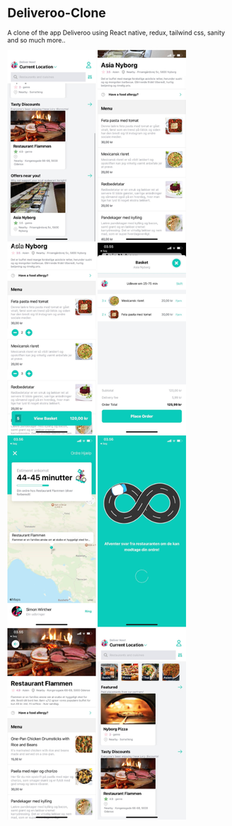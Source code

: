 # Deliveroo-Clone
A clone of the app Deliveroo using React native, redux, tailwind css, sanity and so much more..

<img src="./assets/292767013_1058356888138759_1283593549973690909_n.jpg" alt="drawing" width="200"/>
<img src="./assets/293586748_306202834994702_1812463041789747838_n.jpg" alt="drawing" width="200"/>
<img src="./assets/293803014_626345168884887_557738328140163552_n.jpg" alt="drawing" width="200"/>
<img src="./assets/293956514_369294061950226_2429139719185819895_n.jpg" alt="drawing" width="200"/>
<img src="./assets/294445875_508028367749230_6818937651471916248_n.jpg" alt="drawing" width="200"/>
<img src="./assets/294615914_766732991141695_5255980360598401908_n.jpg" alt="drawing" width="200"/>
<img src="./assets/294711161_585145969996307_7347790364346155925_n.jpg" alt="drawing" width="200"/>
<img src="./assets/295203316_3322080901414724_8521586591702230094_n.jpg" alt="drawing" width="200"/>


